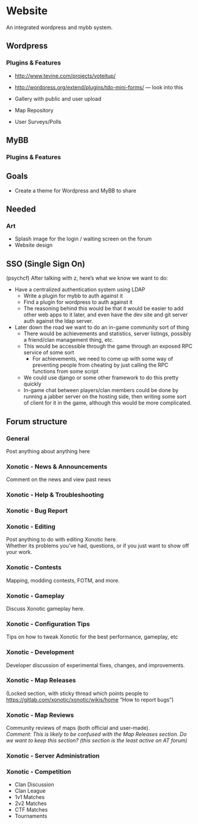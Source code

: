 Website
=======

An integrated wordpress and mybb system.

Wordpress
---------

### Plugins & Features

-   http://www.tevine.com/projects/voteitup/

-   http://wordpress.org/extend/plugins/tdo-mini-forms/ — look into this

-   Gallery with public and user upload

-   Map Repository

-   User Surveys/Polls

MyBB
----

### Plugins & Features

Goals
-----

-   Create a theme for Wordpress and MyBB to share

Needed
------

### Art

-   Splash image for the login / waiting screen on the forum
-   Website design

SSO (Single Sign On)
--------------------

(psychcf) After talking with z, here’s what we know we want to do:
- Have a centralized authentication system using LDAP
  * Write a plugin for mybb to auth against it
  * Find a plugin for wordpress to auth against it
  * The reasoning behind this would be that it would be easier to add other web apps to it later, and even have the dev site and git server auth against the ldap server.
- Later down the road we want to do an in-game community sort of thing
  * There would be achievements and statistics, server listings, possibly a friend/clan management thing, etc.
  * This would be accessible through the game through an exposed RPC service of some sort
    + For achievements, we need to come up with some way of preventing people from cheating by just calling the RPC functions from some script
  * We could use django or some other framework to do this pretty quickly
  * In-game chat between players/clan members could be done by running a jabber server on the hosting side, then writing some sort of client for it in the game, although this would be more complicated.

Forum structure
---------------

### General

Post anything about anything here

### Xonotic - News & Announcements

Comment on the news and view past news

### Xonotic - Help & Troubleshooting

### Xonotic - Bug Report

### Xonotic - Editing

Post anything to do with editing Xonotic here.  
Whether its problems you’ve had, questions, or if you just want to show off your work.

### Xonotic - Contests

Mapping, modding contests, FOTM, and more.

### Xonotic - Gameplay

Discuss Xonotic gameplay here.

### Xonotic - Configuration Tips

Tips on how to tweak Xonotic for the best performance, gameplay, etc

### Xonotic - Development

Developer discussion of experimental fixes, changes, and improvements.

### Xonotic - Map Releases

(Locked section, with sticky thread which points people to https://gitlab.com/xonotic/xonotic/wikis/home “How to report bugs”)

### Xonotic - Map Reviews

Community reviews of maps (both official and user-made).  
*Comment: This is likely to be confused with the Map Releases section. Do we want to keep this section? (this section is the least active on AT forum)*

### Xonotic - Server Administration

### Xonotic - Competition

-   Clan Discussion
-   Clan League
-   1v1 Matches
-   2v2 Matches
-   CTF Matches
-   Tournaments

